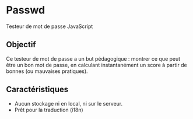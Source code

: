# Passwd
Testeur de mot de passe JavaScript
## Objectif ##
Ce testeur de mot de passe a un but pédagogique : montrer ce que peut être un bon mot de passe, en calculant instantanément un score à partir de bonnes (ou mauvaises pratiques).
## Caractéristiques ##
- Aucun stockage ni en local, ni sur le serveur. 
- Prêt pour la traduction (i18n)
